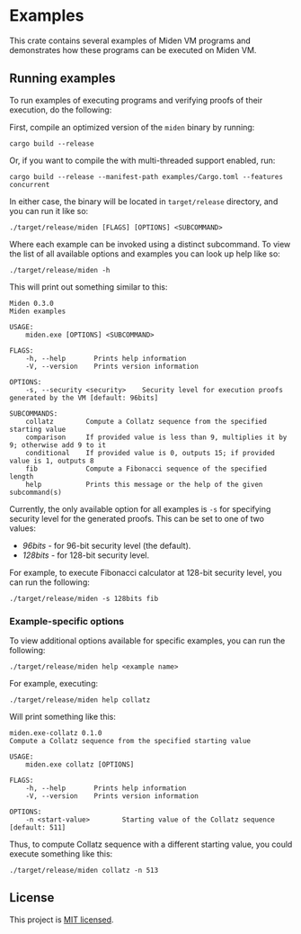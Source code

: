 # Examples
This crate contains several examples of Miden VM programs and demonstrates how these programs can be executed on Miden VM.

## Running examples
To run examples of executing programs and verifying proofs of their execution, do the following:

First, compile an optimized version of the `miden` binary by running:
```
cargo build --release
```
Or, if you want to compile the with multi-threaded support enabled, run:
```
cargo build --release --manifest-path examples/Cargo.toml --features concurrent
```

In either case, the binary will be located in `target/release` directory, and you can run it like so:
```
./target/release/miden [FLAGS] [OPTIONS] <SUBCOMMAND>
```
Where each example can be invoked using a distinct subcommand. To view the list of all available options and examples you can look up help like so:

```
./target/release/miden -h
```
This will print out something similar to this:
```
Miden 0.3.0
Miden examples

USAGE:
    miden.exe [OPTIONS] <SUBCOMMAND>

FLAGS:
    -h, --help       Prints help information
    -V, --version    Prints version information

OPTIONS:
    -s, --security <security>    Security level for execution proofs generated by the VM [default: 96bits]

SUBCOMMANDS:
    collatz        Compute a Collatz sequence from the specified starting value
    comparison     If provided value is less than 9, multiplies it by 9; otherwise add 9 to it
    conditional    If provided value is 0, outputs 15; if provided value is 1, outputs 8
    fib            Compute a Fibonacci sequence of the specified length
    help           Prints this message or the help of the given subcommand(s)

```

Currently, the only available option for all examples is `-s` for specifying security level for the generated proofs. This can be set to one of two values:
* *96bits* - for 96-bit security level (the default).
* *128bits* - for 128-bit security level.

For example, to execute Fibonacci calculator at 128-bit security level, you can run the following:
```
./target/release/miden -s 128bits fib
```

### Example-specific options

To view additional options available for specific examples, you can run the following:
```
./target/release/miden help <example name>
```
For example, executing:
```
./target/release/miden help collatz
```
Will print something like this:
```
miden.exe-collatz 0.1.0
Compute a Collatz sequence from the specified starting value

USAGE:
    miden.exe collatz [OPTIONS]

FLAGS:
    -h, --help       Prints help information
    -V, --version    Prints version information

OPTIONS:
    -n <start-value>        Starting value of the Collatz sequence [default: 511]
```

Thus, to compute Collatz sequence with a different starting value, you could execute something like this:
```
./target/release/miden collatz -n 513
```

## License
This project is [MIT licensed](../LICENSE).